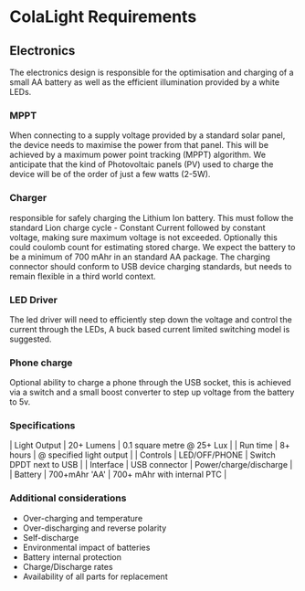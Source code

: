 # ColaLight Requirements

## Electronics
The electronics design is responsible for the optimisation and charging of a small AA battery as well as the efficient illumination provided by a white LEDs.

### MPPT
When connecting to a supply voltage provided by a standard solar panel, the device needs to maximise the power from that panel. This will be achieved by a maximum power point tracking (MPPT) algorithm. We anticipate that the kind of Photovoltaic panels (PV) used to charge the device will be of the order of just a few watts (2-5W).

### Charger
responsible for safely charging the Lithium Ion battery. This must follow the standard Lion charge cycle - Constant Current followed by constant voltage, making sure maximum voltage is not exceeded. Optionally this could coulomb count for estimating stored charge. We expect the battery to be a minimum of 700 mAhr in an standard AA package. The charging connector should conform to USB device charging standards, but needs to remain flexible in a third world context.


### LED Driver
The led driver will need to efficiently step down the voltage and control the current through the LEDs, A buck based current limited switching model is suggested.

### Phone charge
Optional ability to charge a phone through the USB socket, this is achieved via a switch and a small boost converter to step up voltage from the battery to 5v.

### Specifications
| Light Output 	| 20+ Lumens	| 0.1 square metre @ 25+ Lux	|
| Run time 	| 8+ hours	| @ specified light output	|
| Controls	| LED/OFF/PHONE	| Switch DPDT next to USB	|
| Interface	| USB connector	| Power/charge/discharge	|
| Battery	| 700+mAhr 'AA'	| 700+ mAhr with internal PTC	|

### Additional considerations
- Over-charging and temperature
- Over-discharging and reverse polarity
- Self-discharge
- Environmental impact of batteries
- Battery internal protection
- Charge/Discharge rates
- Availability of all parts for replacement

